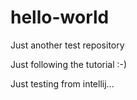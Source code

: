 # hello-world
Just another test repository

Just following the tutorial :-)

Just testing from intellij...